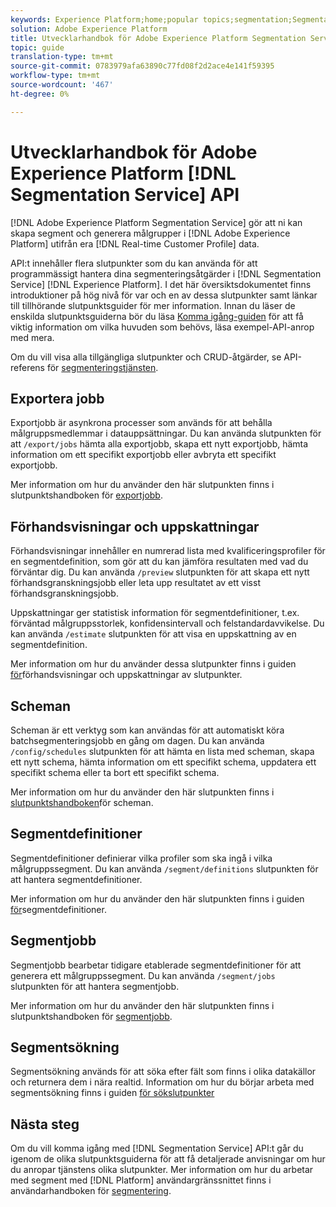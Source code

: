 ```yaml
---
keywords: Experience Platform;home;popular topics;segmentation;Segmentation;Segmentation Service;API;api;
solution: Adobe Experience Platform
title: Utvecklarhandbok för Adobe Experience Platform Segmentation Service
topic: guide
translation-type: tm+mt
source-git-commit: 0783979afa63890c77fd08f2d2ace4e141f59395
workflow-type: tm+mt
source-wordcount: '467'
ht-degree: 0%

---
```



# Utvecklarhandbok för Adobe Experience Platform [!DNL Segmentation Service] API

[!DNL Adobe Experience Platform Segmentation Service] gör att ni kan skapa segment och generera målgrupper i [!DNL Adobe Experience Platform] utifrån era [!DNL Real-time Customer Profile] data.

API:t innehåller flera slutpunkter som du kan använda för att programmässigt hantera dina segmenteringsåtgärder i [!DNL Segmentation Service] [!DNL Experience Platform]. I det här översiktsdokumentet finns introduktioner på hög nivå för var och en av dessa slutpunkter samt länkar till tillhörande slutpunktsguider för mer information. Innan du läser de enskilda slutpunktsguiderna bör du läsa [Komma igång-guiden](./getting-started.md) för att få viktig information om vilka huvuden som behövs, läsa exempel-API-anrop med mera.

Om du vill visa alla tillgängliga slutpunkter och CRUD-åtgärder, se API-referens för [segmenteringstjänsten](https://www.adobe.io/apis/experienceplatform/home/api-reference.html#!acpdr/swagger-specs/segmentation.yaml).

## Exportera jobb

Exportjobb är asynkrona processer som används för att behålla målgruppsmedlemmar i datauppsättningar. Du kan använda slutpunkten för att `/export/jobs` hämta alla exportjobb, skapa ett nytt exportjobb, hämta information om ett specifikt exportjobb eller avbryta ett specifikt exportjobb.

Mer information om hur du använder den här slutpunkten finns i slutpunktshandboken för [exportjobb](./export-jobs.md).

## Förhandsvisningar och uppskattningar

Förhandsvisningar innehåller en numrerad lista med kvalificeringsprofiler för en segmentdefinition, som gör att du kan jämföra resultaten med vad du förväntar dig. Du kan använda `/preview` slutpunkten för att skapa ett nytt förhandsgranskningsjobb eller leta upp resultatet av ett visst förhandsgranskningsjobb.

Uppskattningar ger statistisk information för segmentdefinitioner, t.ex. förväntad målgruppsstorlek, konfidensintervall och felstandardavvikelse. Du kan använda `/estimate` slutpunkten för att visa en uppskattning av en segmentdefinition.

Mer information om hur du använder dessa slutpunkter finns i guiden [för](./previews-and-estimates.md)förhandsvisningar och uppskattningar av slutpunkter.

## Scheman

Scheman är ett verktyg som kan användas för att automatiskt köra batchsegmenteringsjobb en gång om dagen. Du kan använda `/config/schedules` slutpunkten för att hämta en lista med scheman, skapa ett nytt schema, hämta information om ett specifikt schema, uppdatera ett specifikt schema eller ta bort ett specifikt schema.

Mer information om hur du använder den här slutpunkten finns i [slutpunktshandboken](./schedules.md)för scheman.

## Segmentdefinitioner

Segmentdefinitioner definierar vilka profiler som ska ingå i vilka målgruppssegment. Du kan använda `/segment/definitions` slutpunkten för att hantera segmentdefinitioner.

Mer information om hur du använder den här slutpunkten finns i guiden [för](./segment-definitions.md)segmentdefinitioner.

## Segmentjobb

Segmentjobb bearbetar tidigare etablerade segmentdefinitioner för att generera ett målgruppssegment. Du kan använda `/segment/jobs` slutpunkten för att hantera segmentjobb.

Mer information om hur du använder den här slutpunkten finns i slutpunktshandboken för [segmentjobb](./segment-jobs.md).

## Segmentsökning

Segmentsökning används för att söka efter fält som finns i olika datakällor och returnera dem i nära realtid. Information om hur du börjar arbeta med segmentsökning finns i guiden [för sökslutpunkter](segment-search.md)

## Nästa steg

Om du vill komma igång med [!DNL Segmentation Service] API:t går du igenom de olika slutpunktsguiderna för att få detaljerade anvisningar om hur du anropar tjänstens olika slutpunkter. Mer information om hur du arbetar med segment med [!DNL Platform] användargränssnittet finns i användarhandboken för [segmentering](../ui/overview.md).